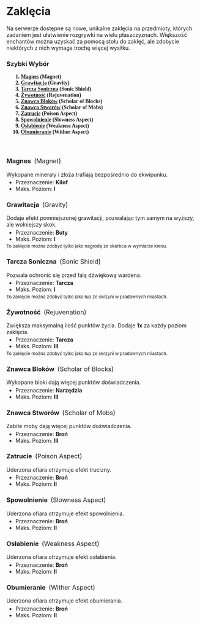 <style>
.contents {
    font-weight: bold;

    ol {
        font-family: 'Ubuntu Mono';
        margin-left: 1em;
        margin-top: 8px;
        margin-bottom: 0;
    }
}
.page {
    p, ul, ol {
        margin-top: 0.25em;
        margin-bottom: 0.25em;
    }
}
.translation {
    margin-left: 0.25em;
    font-weight: normal;
}
</style>

<!-- PAGE BEGINS HERE -->

# **Zaklęcia**
Na serwerze dostępne są nowe, unikalne zaklęcia na przedmioty, których zadaniem jest ułatwienie rozgrywki na wielu płaszczyznach. Większość enchantów można uzyskać za pomocą stołu do zaklęć, ale zdobycie niektórych z nich wymaga trochę więcej wysiłku.

### Szybki Wybór

<div class="contents">

1.  [Magnes](#magnes-magnet) (Magnet)
2.  [Grawitacja](#grawitacja-gravity) (Gravity)
3.  [Tarcza Soniczna](#tarcza-soniczna-sonic-shield) (Sonic Shield)
4.  [Żywotność](#żywotność-rejuvenation) (Rejuvenation)
5.  [Znawca Bloków](#znawca-bloków-scholar-of-blocks) (Scholar of Blocks)
6.  [Znawca Stworów](#znawca-stworów-scholar-of-mobs) (Scholar of Mobs)
7.  [Zatrucie](#zatrucie-poison-aspect) (Poison Aspect)
8.  [Spowolnienie](#spowolnienie-slowness-aspect) (Slowness Aspect)
9.  [Osłabienie](#osłabienie-weakness-aspect) (Weakness Aspect)
10. [Obumieranie](#obumieranie-wither-aspect) (Wither Aspect)

</div>

<br/>
<br/>

<div class="page">

### Magnes <span class="translation">(Magnet)</span>
Wykopane minerały i złoża trafiają bezpośrednio do ekwipunku.
- Przeznaczenie: **Kilof**
- Maks. Poziom: **I**

### Grawitacja <span class="translation">(Gravity)</span>
Dodaje efekt pomniejszonej grawitacji, pozwalając tym samym na wyższy, ale wolniejszy skok.
- Przeznaczenie: **Buty**
- Maks. Poziom: **I**  

<sub>To zaklęcie można zdobyć tylko jako nagrodę ze skarbca w wymiarze kresu.</sub>

### Tarcza Soniczna <span class="translation">(Sonic Shield)</span>
Pozwala ochronić się przed falą dźwiękową wardena.
- Przeznaczenie: **Tarcza**
- Maks. Poziom: **I**

<sub>To zaklęcie można zdobyć tylko jako łup ze skrzyni w pradawnych miastach.</sub>

### Żywotność <span class="translation">(Rejuvenation)</span>
Zwiększa maksymalną ilość punktów życia. Dodaje **1x** <i style="font-size: .8em;" class="bi bi-heart-fill"></i> za każdy poziom zaklęcia.
- Przeznaczenie: **Tarcza**
- Maks. Poziom: **III**

<sub>To zaklęcie można zdobyć tylko jako łup ze skrzyni w pradawnych miastach.</sub>

### Znawca Bloków <span class="translation">(Scholar of Blocks)</span>
Wykopane bloki dają więcej punktów doświadczenia.
- Przeznaczenie: **Narzędzia**
- Maks. Poziom: **III**

### Znawca Stworów <span class="translation">(Scholar of Mobs)</span>
Zabite moby dają więcej punktów doświadczenia.
- Przeznaczenie: **Broń**
- Maks. Poziom: **III**

### Zatrucie <span class="translation">(Poison Aspect)</span>
Uderzona ofiara otrzymuje efekt trucizny.
- Przeznaczenie: **Broń**
- Maks. Poziom: **II**

### Spowolnienie <span class="translation">(Slowness Aspect)</span>
Uderzona ofiara otrzymuje efekt spowolnienia.
- Przeznaczenie: **Broń**
- Maks. Poziom: **II**

### Osłabienie <span class="translation">(Weakness Aspect)</span>
Uderzona ofiara otrzymuje efekt osłabienia.
- Przeznaczenie: **Broń**
- Maks. Poziom: **II**

### Obumieranie <span class="translation">(Wither Aspect)</span>
Uderzona ofiara otrzymuje efekt obumierania.
- Przeznaczenie: **Broń**
- Maks. Poziom: **II**

</div>